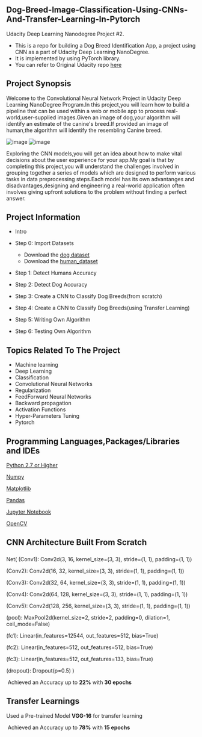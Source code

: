 ## Dog-Breed-Image-Classification-Using-CNNs-And-Transfer-Learning-In-Pytorch
Udacity Deep Learning Nanodegree Project #2.

 * This is a repo for building a Dog Breed Identification App, a project using CNN as a part of Udacity Deep Learning NanoDegree.
 * It is implemented by using PyTorch library.
 * You can refer to Original Udacity repo [here](https://github.com/udacity/deep-learning-v2-pytorch/tree/master/project-dog-classification)

## Project Synopsis

Welcome to the Convolutional Neural Network Project in Udacity Deep Learning NanoDegree Program.In this project,you will learn how to build a pipeline that can be used
within a web or mobile app to process real-world,user-supplied images.Given an image of dog,your algorithm will identify an estimate of the canine's breed.If provided an image of  human,the algorithm will identify the resembling Canine breed.

![image](https://github.com/udacity/deep-learning-v2-pytorch/raw/master/project-dog-classification/images/sample_dog_output.png) ![image](https://user-images.githubusercontent.com/54153994/115130002-e7cc7800-9feb-11eb-890e-d7aa82130972.png)

Exploring the CNN models,you will get an idea about how to make vital decisions about the user experience for your app.My goal is that by completing this project,you will understand the challenges involved in grouping together a series of models which are designed to perform various tasks in data preprocessing steps.Each model has its own advantanges and disadvantages,designing and engineering a real-world application often involves giving upfront solutions to the problem without finding a perfect answer.

## Project Information
* Intro
* Step 0: Import Datasets
   * Download the [dog dataset](https://s3-us-west-1.amazonaws.com/udacity-aind/dog-project/dogImages.zip)
   * Download the [human_dataset](https://s3-us-west-1.amazonaws.com/udacity-aind/dog-project/lfw.zip)

* Step 1: Detect Humans Accuracy
* Step 2: Detect Dog Accuracy
* Step 3: Create a CNN to Classify Dog Breeds(from scratch)
* Step 4: Create a CNN to Classify Dog Breeds(using Transfer Learning)
* Step 5: Writing Own Algorithm
* Step 6: Testing Own Algorithm

## Topics Related To The Project
* Machine learning
* Deep Learning
* Classification
* Convolutional Neural Networks
* Regularization
* FeedForward Neural Networks
* Backward propagation
* Activation Functions
* Hyper-Parameters Tuning
* Pytorch

<h2>Programming Languages,Packages/Libraries and IDEs</h2>

[Python 2.7 or Higher](https://www.python.org/downloads/)

[Numpy](https://pypi.org/project/numpy/)

[Matplotlib](https://pypi.org/project/matplotlib/)

[Pandas](https://pypi.org/project/pandas/)

[Jupyter Notebook](https://jupyter.org/install)

[OpenCV](https://opencv.org/)

<h2>CNN Architecture Built From Scratch</h2>

#####
Net(
   (Conv1): Conv2d(3, 16, kernel_size=(3, 3), stride=(1, 1), padding=(1, 1))
  
   (Conv2): Conv2d(16, 32, kernel_size=(3, 3), stride=(1, 1), padding=(1, 1))
  
   (Conv3): Conv2d(32, 64, kernel_size=(3, 3), stride=(1, 1), padding=(1, 1))
  
   (Conv4): Conv2d(64, 128, kernel_size=(3, 3), stride=(1, 1), padding=(1, 1))
  
   (Conv5): Conv2d(128, 256, kernel_size=(3, 3), stride=(1, 1), padding=(1, 1))
  
   (pool): MaxPool2d(kernel_size=2, stride=2, padding=0, dilation=1, ceil_mode=False)
  
   (fc1): Linear(in_features=12544, out_features=512, bias=True)
  
   (fc2): Linear(in_features=512, out_features=512, bias=True)
  
   (fc3): Linear(in_features=512, out_features=133, bias=True)
  
   (dropout): Dropout(p=0.5)
  )
  
  ​	Achieved an Accuracy up to **22%** with **30 epochs**
  
  ## Transfer Learnings

  Used a Pre-trained Model **VGG-16** for transfer learning

  ​ Achieved an Accuracy up to **78%** with **15 epochs**


   
